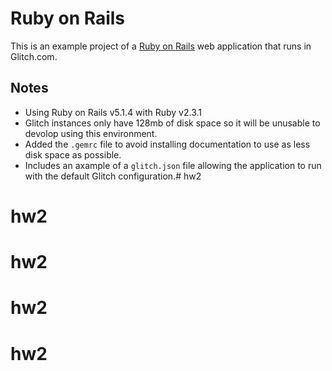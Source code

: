 # Ruby on Rails

This is an example project of a [Ruby on Rails](http://rubyonrails.org) web application that runs in Glitch.com.

## Notes
- Using Ruby on Rails v5.1.4 with Ruby v2.3.1 
- Glitch instances only have 128mb of disk space so it will be unusable to devolop using this environment.
- Added the `.gemrc` file to avoid installing documentation to use as less disk space as possible.
- Includes an axample of a `glitch.json` file allowing the application to run with the default Glitch configuration.# hw2
# hw2
# hw2
# hw2
# hw2
